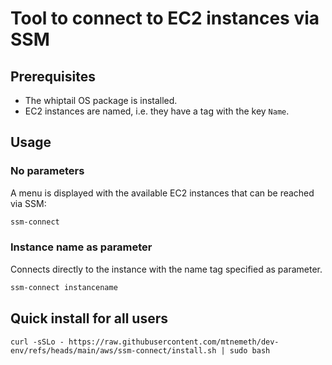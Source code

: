 # Tool to connect to EC2 instances via SSM

## Prerequisites

- The whiptail OS package is installed.
- EC2 instances are named, i.e. they have a tag with the key `Name`.

## Usage

### No parameters

A menu is displayed with the available EC2 instances that can be reached via SSM:

```Bash
ssm-connect
```

### Instance name as parameter

Connects directly to the instance with the name tag specified as parameter.

```Bash
ssm-connect instancename
```

## Quick install for all users

```
curl -sSLo - https://raw.githubusercontent.com/mtnemeth/dev-env/refs/heads/main/aws/ssm-connect/install.sh | sudo bash
```
